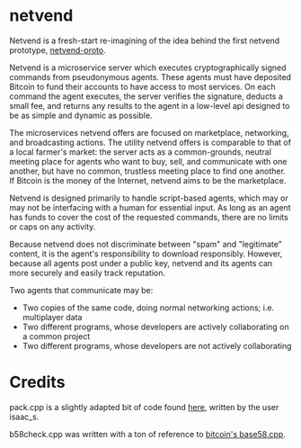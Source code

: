 # netvend

Netvend is a fresh-start re-imagining of the idea behind the first netvend prototype, [netvend-proto](https://github.com/Syriven/netvend-proto).

Netvend is a microservice server which executes cryptographically signed commands from pseudonymous agents. These agents must have deposited Bitcoin to fund their accounts to have access to most services. On each command the agent executes, the server verifies the signature, deducts a small fee, and returns any results to the agent in a low-level api designed to be as simple and dynamic as possible.

The microservices netvend offers are focused on marketplace, networking, and broadcasting actions. The utility netvend offers is comparable to that of a local farmer's market: the server acts as a common-grounds, neutral meeting place for agents who want to buy, sell, and communicate with one another, but have no common, trustless meeting place to find one another. If Bitcoin is the money of the Internet, netvend aims to be the marketplace.

Netvend is designed primarily to handle script-based agents, which may or may not be interfacing with a human for essential input. As long as an agent has funds to cover the cost of the requested commands, there are no limits or caps on any activity.

Because netvend does not discriminate between "spam" and "legitimate" content, it is the agent's responsibility to download responsibly. However, because all agents post under a public key, netvend and its agents can more securely and easily track reputation.

Two agents that communicate may be:
- Two copies of the same code, doing normal networking actions; i.e. multiplayer data
- Two different programs, whose developers are actively collaborating on a common project
- Two different programs, whose developers are not actively collaborating

# Credits

pack.cpp is a slightly adapted bit of code found [here](http://cboard.cprogramming.com/c-programming/80761-writing-pack-style-function-any-advices.html), written by the user isaac_s.

b58check.cpp was written with a ton of reference to [bitcoin's base58.cpp](https://github.com/bitcoin/bitcoin/blob/master/src/base58.cpp).
